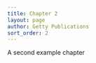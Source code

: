 ```yaml
---
title: Chapter 2
layout: page
author: Getty Publications
sort_order: 2
---
```

A second example chapter
